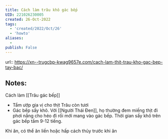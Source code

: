 ```yaml
---
title: Cách làm trâu khô gác bếp
UID: 221026230005
created: 26-Oct-2022
tags:
  - 'created/2022/Oct/26'
  - 'howto'
aliases:
  - 
publish: False
---
```

url:: https://xn--trugcbp-kwag9657e.com/cach-lam-thit-trau-kho-gac-bep-tay-bac/

## Notes:
Cách làm [[Trâu gác bếp]]
- Tẩm ướp gia vị cho thịt Trâu còn tươi
- Gác bếp sấy khô. Với [[Người Thái Đen]], họ thường đem miếng thịt đi phơi nắng cho héo đi rồi mới mang vào gác bếp. Thời gian sấy khô trên gác bếp tầm 9-12 tiếng.

Khi ăn, có thể ăn liền hoặc hấp cách thủy trước khi ăn